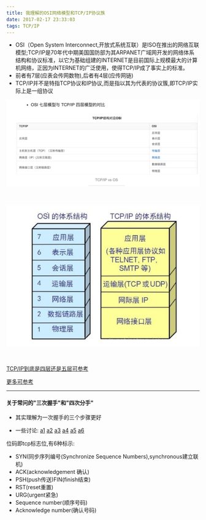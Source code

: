 ```yaml
---
title: 我理解的OSI网络模型和TCP/IP协议族
date: 2017-02-17 23:33:03
tags: TCP/IP
---
```


- OSI（Open System Interconnect,开放式系统互联）是ISO在推出的网络互联模型;TCP/IP是70年代中期美国国防部为其ARPANET广域网开发的网络体系结构和协议标准，以它为基础组建的INTERNET是目前国际上规模最大的计算机网络，正因为INTERNET的广泛使用，使得TCP/IP成了事实上的标准。
- 前者有7层(应表会传网数物),后者有4层(应传网链)
- TCP/IP并不是特指TCP协议和IP协议,而是指以其为代表的协议簇,即TCP/IP实际上是一组协议

![关于两者区别](我理解的OSI网络模型和TCP-IP协议族/1.png)

<br>

![区别2](我理解的OSI网络模型和TCP-IP协议族/2.jpg)

<br>

[TCP/IP到底是四层还是五层可参考](https://blog.csdn.net/cc1949/article/details/79063439)

[更多可参考](http://blog.51cto.com/loveme23/11349)

---

#### 关于常问的"三次握手"和"四次分手"

- 其实理解为一次握手的三个步骤更好

- 一些讨论:
[a1](https://baijiahao.baidu.com/s?id=1614404084382122793)
[a2](https://juejin.im/post/5b29d2c4e51d4558b80b1d8c)
[a3](https://www.jianshu.com/p/092705233d37)
[a4](https://hit-alibaba.github.io/interview/basic/network/TCP.html)
[a5](https://www.zhihu.com/question/24853633)
[a6](https://github.com/jawil/blog/issues/14)


位码即tcp标志位,有6种标示:
- SYN(同步序列编号(Synchronize Sequence Numbers),synchronous建立联机)
- ACK(acknowledgement 确认)
- PSH(push传送)FIN(finish结束)
- RST(reset重置)
- URG(urgent紧急)
- Sequence number(顺序号码)
- Acknowledge number(确认号码)

